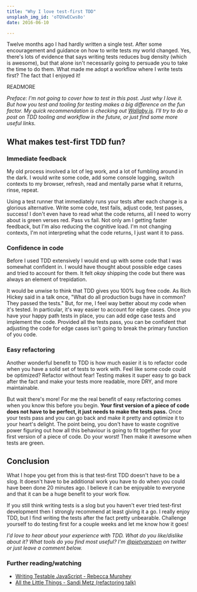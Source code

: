 ```yaml
---
title: "Why I love test-first TDD"
unsplash_img_id: 'oTQVwECws8o'
date: 2016-06-10

---
```


Twelve months ago I had hardly written a single test. After some encouragement and guidance on how to write tests my world changed. Yes, there's lots of evidence that says writing tests reduces bug density (which is awesome), but that alone isn't necessarily going to persuade you to take the time to do them. What made me adopt a workflow where I write tests first? The fact that I enjoyed it!

READMORE

_Preface: I'm not going to cover how to test in this post. Just why I love it. But how you test and tooling for testing makes a big difference on the fun factor. My quick recommendation is checking out [Wallaby.js](https://wallabyjs.com/). I'll try to do a post on TDD tooling and workflow in the future, or just find some more useful links._

## What makes test-first TDD fun?

### Immediate feedback

My old process involved a lot of leg work, and a lot of fumbling around in the dark. I would write some code, add some console logging, switch contexts to my browser, refresh, read and mentally parse what it returns, rinse, repeat.

Using a test runner that immediately runs your tests after each change is a glorious alternative. Write some code, test fails, adjust code, test passes, success! I don't even have to read what the code returns, all I need to worry about is green verses red. Pass vs fail. Not only am I getting faster feedback, but I'm also reducing the cognitive load. I'm not changing contexts, I'm not interpreting what the code returns, I just want it to pass.

### Confidence in code

Before I used TDD extensively I would end up with some code that I was somewhat confident in. I would have thought about possible edge cases and tried to account for them. It felt _okay_ shipping the code but there was always an element of trepidation.

It would be unwise to think that TDD gives you 100% bug free code. As Rich Hickey said in a talk once, "What do all production bugs have in common? They passed the tests." But, for me, I feel way better about my code when it's tested. In particular, it's way easier to account for edge cases. Once you have your happy path tests in place, you can add edge case tests and implement the code. Provided all the tests pass, you can be confident that adjusting the code for edge cases isn't going to break the primary function of you code.

### Easy refactoring

Another wonderful benefit to TDD is how much easier it is to refactor code when you have a solid set of tests to work with. Feel like some code could be optimized? Refactor without fear! Testing makes it super easy to go back after the fact and make your tests more readable, more DRY, and more maintainable.

But wait there's more! For me the real benefit of easy refactoring comes when you know this before you begin. **Your first version of a piece of code does not have to be perfect, it just needs to make the tests pass.** Once your tests pass and you can go back and make it pretty and optimize it to your heart's delight. The point being, you don't have to waste cognitive power figuring out how all this behaviour is going to fit together for your first version of a piece of code. Do your worst! Then make it awesome when tests are green.

## Conclusion

What I hope you get from this is that test-first TDD doesn't have to be a slog. It doesn't have to be additional work you have to do when you could have been done 20 minutes ago. I believe it can be enjoyable to everyone and that it can be a huge benefit to your work flow.

If you still think writing tests is a slog but you haven't ever tried test-first development then I strongly recommend at least giving it a go. I really enjoy TDD, but I find writing the tests after the fact pretty unbearable. Challenge yourself to do testing first for a couple weeks and let me know how it goes!

_I'd love to hear about your experience with TDD. What do you like/dislike about it? What tools do you find most useful? I'm [@pietvanzoen](https://twitter.com/pietvanzoen) on twitter or just leave a comment below._

### Further reading/watching
- [Writing Testable JavaScript - Rebecca Murphey](https://alistapart.com/article/writing-testable-javascript)
- [All the Little Things - Sandi Metz (refactoring talk)](https://www.youtube.com/watch?v=8bZh5LMaSmE)
